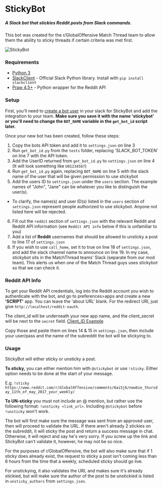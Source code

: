 # StickyBot

##### A Slack bot that stickies Reddit posts from Slack commands.

This bot was created for the r/GlobalOffensive Match Thread team to allow them the ability to sticky threads if certain criteria was met first.

![StickyBot](http://i.imgur.com/PLhIz8K.png)

### Requirements
* [Python 3](https://www.python.org/downloads/)
* [SlackClient](https://github.com/slackapi/python-slackclient) - Official Slack Python library. Install with `pip install slackclient`
* [Praw 4.5+](https://praw.readthedocs.io/en/latest/) - Python wrapper for the Reddit API

### Setup
First, you'll need to [create a bot user](https://my.slack.com/services/new/bot) in your slack for StickyBot and add the integration to your team. 
**Make sure you save it with the name 'stickybot' or you'll need to change the `BOT_NAME` variable in the `get_bot_id` script later.**

Once your new bot has been created, follow these steps:

1) Copy the bots API token and add it to `settings.json` on line 3
2) Run `get_bot_id.py` from the `tests` folder, replacing 'SLACK_BOT_TOKEN' on line 7 with the API token. 
3) Add the UserID returned from `get_bot_id.py` to `settings.json` on line 4 (It will look something like `U01234567`)
4) Run `get_bot_id.py` again, replacing `BOT_NAME` on line 5 with the slack name of the user that will be given permission to use stickybot
5) Add the users ID to `settings.json` under the `users` section. The example names of "John", "Jane" can be whatever you like to distinguish the user(s).
 * To clarify, the name(s) and user ID(s) listed in the `users` section of `settings.json` represent people authorized to use stickybot. Anyone not listed here will be rejected.
6) Fill out the `reddit` section of `settings.json` with the relevant Reddit and Reddit API information (see `Reddit API info` below if this is unfamiliar to you)
7) Add a list of **Reddit** usernames that should be allowed to unsticky a post to line 17 of `settings.json`
8) If you wish to use `call_home`, set it to true on line 18 of `settings.json`, and add the slack channel name to announce on line 19. In my case, stickybot sits in the MatchThread 
teams' Slack (separate from our mod team). This alerts us when one of the Match Thread guys uses stickybot so that we can check it.

### Reddit API Info
To get your Reddit API credentials, log into the Reddit account you wish to authenticate with the bot, and go to preferences>apps and create a new **'SCRIPT'** app.
You can leave the 'about URL' blank. For the redirect URI, just give `http://localhost/reddit-oauth`. 

The client_id will be underneath your new app name, and the client_secret will be next to the `secret` field. [Client_ID Example](https://imgur.com/n3dKYcF)

Copy those and paste them on lines 14 & 15 in `settings.json`, then include your user/pass and the name of the subreddit the bot will be stickying to. 

### Usage
StickyBot will either sticky or unsticky a post. 

**To sticky,** you can either mention him with `@stickybot` or use `!sticky`. Either option needs to be done at the start of your message.

E.g. `!sticky https://www.reddit.com/r/GlobalOffensive/comments/6ai5j6/newbie_thursday_11th_of_may_2017_your_weekly/`

**To UN-sticky** you must not include an @ mention, but rather use the following format: `!unsticky <link_url>`. Including `@stickybot` before `!unsticky` won't work.

The bot will first make sure the message was sent from an approved user, then will proceed to validate the URL. If there aren't already 2 stickies on the 
subreddit, it will sticky the post and return a success message in chat. Otherwise, it will reject and say he's very sorry. If you screw up the link and StickyBot
can't validate it, however, he may not be so nice. 

For the purposes of r/GlobalOffensive, the bot will also make sure that if 1 sticky does already exist, the request to sticky a post isn't coming less than 6 
hours from the time that a weekly, scheduled sticky should go live.

For unstickying, it also validates the URL and makes sure it's already stickied, but will make sure the author of the post to be unstickied is listed in `unsticky_authors` from `settings.json`.
